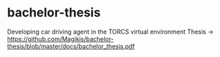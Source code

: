 # bachelor-thesis
Developing car driving agent in the TORCS virtual environment
Thesis -> https://github.com/Magikis/bachelor-thesis/blob/master/docs/bachelor_thesis.pdf
